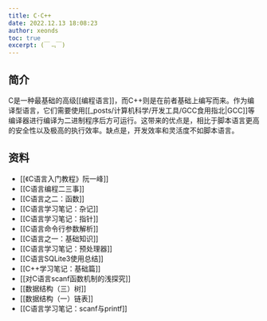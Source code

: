 ```yaml
---
title: C·C++
date: 2022.12.13 18:08:23
author: xeonds
toc: true
excerpt: (￣﹃￣)
---
```


## 简介

C是一种最基础的高级[[编程语言]]，而C++则是在前者基础上编写而来。作为编译型语言，它们需要使用[[_posts/计算机科学/开发工具/GCC食用指北|GCC]]等编译器进行编译为二进制程序后方可运行。这带来的优点是，相比于脚本语言更高的安全性以及极高的执行效率。缺点是，开发效率和灵活度不如脚本语言。

## 资料
- [[《C语言入门教程》阮一峰]]
- [[C语言编程二三事]]
- [[C语言之二：函数]]
- [[C语言学习笔记：杂记]]
- [[C语言学习笔记：指针]]
- [[C语言命令行参数解析]]
- [[C语言之一：基础知识]]
- [[C语言学习笔记：预处理器]]
- [[C语言SQLite3使用总结]]
- [[C++学习笔记：基础篇]]
- [[对C语言scanf函数机制的浅探究]]
- [[数据结构（三）树]]
- [[数据结构（一）链表]]
- [[C语言学习笔记：scanf与printf]]
